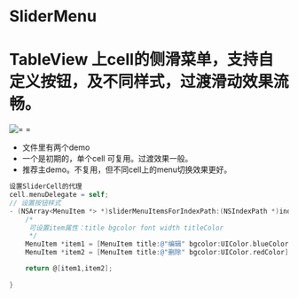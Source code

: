 # SliderMenu
# TableView 上cell的侧滑菜单，支持自定义按钮，及不同样式，过渡滑动效果流畅。

![= =](https://upload-images.jianshu.io/upload_images/6657057-8cb25fcda8066aee.gif?imageMogr2/auto-orient/strip)

* 文件里有两个demo
* 一个是初期的，单个cell 可复用。过渡效果一般。
* 推荐主demo。不复用，但不同cell上的menu切换效果更好。

```objective-C
设置SliderCell的代理
cell.menuDelegate = self;
// 设置按钮样式
- (NSArray<MenuItem *> *)sliderMenuItemsForIndexPath:(NSIndexPath *)indexPath{
    /*
     可设置item属性：title bgcolor font width titleColor
     */
    MenuItem *item1 = [MenuItem title:@"编辑" bgcolor:UIColor.blueColor];
    MenuItem *item2 = [MenuItem title:@"删除" bgcolor:UIColor.redColor];

    return @[item1,item2];
    
}

```
